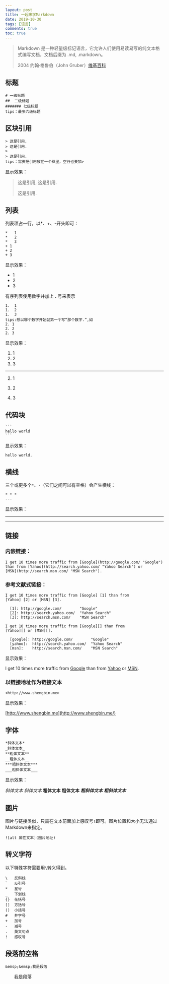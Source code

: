 ```yaml
---
layout: post
title: 一起来学Markdown
date: 2019-10-30
tags: [语言]
comments: true
toc: true
---
```




> Markdown 是一种轻量级标记语言，它允许人们使用易读易写的纯文本格式编写文档，文档后缀为 .md, .markdown。
>
> 2004	约翰·格鲁伯（John Gruber）[维基百科](https://zh.wikipedia.org/wiki/Markdown)



## 标题

```
# 一级标题
##  二级标题
####### 七级标题
tips：最多六级标题
```

## 区块引用

```
> 这是引用,
> 这是引用.
>
> 这是引用.
tips：需要把引用放在一个框里，空行也要加>
```

显示效果：

> 这是引用,
> 这是引用.
>
> 这是引用.

## 列表

列表项占一行，以*、+、-开头即可：

```
*   1
*   2
*   3
+ 1
+ 2
+ 3
```

显示效果：

*   1
*   2
*   3

有序列表使用数字并加上 **.** 号来表示

```
1.  1
1.  2
1.  3
tips:想以哪个数字开始就第一个写“那个数字.”,如
2. 1
2. 2
2. 3
```

显示效果：

1.  1
1.  2
1.  3

***

2. 1

3. 2

4. 3

   

## 代码块

```
​```
hello world
​```
```

显示效果：

```
hello world.
```

## 横线

三个或更多个`*`、`-`（它们之间可以有空格）会产生横线：

```
* * *
---
```

显示效果：

* * * * *

---

## 链接

### 内嵌链接：

```
I get 10 times more traffic from [Google](http://google.com/ "Google")
than from [Yahoo](http://search.yahoo.com/ "Yahoo Search") or
[MSN](http://search.msn.com/ "MSN Search").
```

### 参考文献式链接：

```
I get 10 times more traffic from [Google] [1] than from
[Yahoo] [2] or [MSN] [3].

  [1]: http://google.com/        "Google"
  [2]: http://search.yahoo.com/  "Yahoo Search"
  [3]: http://search.msn.com/    "MSN Search"

I get 10 times more traffic from [Google][] than from
[Yahoo][] or [MSN][].

  [google]: http://google.com/        "Google"
  [yahoo]:  http://search.yahoo.com/  "Yahoo Search"
  [msn]:    http://search.msn.com/    "MSN Search"

```

显示效果：

I get 10 times more traffic from [Google](http://google.com/ "Google") than from [Yahoo](http://search.yahoo.com/ "Yahoo Search") or [MSN](http://search.msn.com/ "MSN Search").

### 以链接地址作为链接文本

```
<http://www.shengbin.me> 
```

显示效果：

[http://www.shengbin.me](http://www.shengbin.me/)

## 字体

```
*斜体文本*
_斜体文本_
**粗体文本**
__粗体文本__
***粗斜体文本***
___粗斜体文本___
```

显示效果：

*斜体文本*
_斜体文本_
**粗体文本**
__粗体文本__
***粗斜体文本***
___粗斜体文本___

## 图片

图片与链接类似，只需在文本前面加上感叹号`!`即可。图片位置和大小无法通过Markdown来指定。

```
![alt 属性文本](图片地址)
```

## 转义字符

以下特殊字符需要用`\`转义得到。

```
\   反斜线
`   反引号
*   星号
_   下划线
{}  花括号
[]  方括号
()  小括号
#   井字号
+   加号
-   减号
.   英文句点
!   感叹号
```

## 段落前空格

```
&emsp;&emsp;我是段落
```

&emsp;&emsp;我是段落